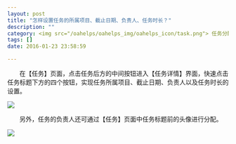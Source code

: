 ```yaml
---
layout: post
title: "怎样设置任务的所属项目、截止日期、负责人、任务时长？"
description: ""
category: <img src="/oahelps/oahelps_img/oahelps_icon/task.png"> 任务分配与使用
tags: []
date: 2016-01-23 23:58:59

---
```


&#160; &#160; &#160; &#160;在【任务】页面，点击任务后方的中间按钮进入【任务详情】界面，快速点击任务标题下方的四个按钮，实现任务所属项目、截止日期、负责人以及任务时长的设置。

![](../../../../../../../../oahelps_img/renwu_2.png)

&#160; &#160; &#160; &#160;另外，任务的负责人还可通过【任务】页面中任务标题前的头像进行分配。

![](../../../../../../../../oahelps_img/renwu_3.png)